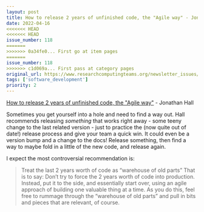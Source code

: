 ```yaml
---
layout: post
title: How to release 2 years of unfinished code, the "Agile way" - Jonathan Hall
date: 2022-04-16
<<<<<<< HEAD
<<<<<<< HEAD
issue_number: 118
=======
>>>>>>> 0a34fe0... First go at item pages
=======
issue_number: 118
>>>>>>> c1d069a... First pass at category pages
original_url: https://www.researchcomputingteams.org/newsletter_issues/0118
tags: ['software_development']
priority: 2
---
```


<!-- markdownlint-disable MD033 -->
<!-- markdownlint-disable MD041 -->
<!-- markdownlint-disable MD049 -->

[How to release 2 years of unfinished code, the "Agile way"](https://jhall.io/archive/2022/04/03/how-to-release-2-years-of-unfinished-code-the-agile-way/) - Jonathan Hall

Sometimes you get yourself into a hole and need to find a way out.  Hall recommends releasing *something* that works right away - some teeny change to the last related version - just to practice the (now quite out of date!) release process and give your team a quick win.  It could even be a version bump and a change to the docs!  Release something, then find a way to maybe fold in a little of the new code, and release again.

I expect the most controversial recommendation is:

> Treat the last 2 years worth of code as “warehouse of old parts”
> That is to say: Don’t try to force the 2 years worth of code into production. Instead, put it to the side, and essentially start over, using an agile approach of building one valuable thing at a time. As you do this, feel free to rummage through the “warehouse of old parts” and pull in bits and pieces that are relevant, of course.
